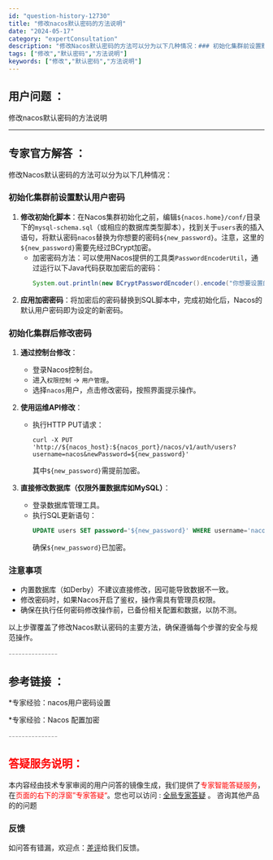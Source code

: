 ```yaml
---
id: "question-history-12730"
title: "修改nacos默认密码的方法说明"
date: "2024-05-17"
category: "expertConsultation"
description: "修改Nacos默认密码的方法可以分为以下几种情况：### 初始化集群前设置默认用户密码1. **修改初始化脚本**：在Nacos集群初始化之前，编辑`$nacos.home/conf/`目录下的`mysql-schema.sql`（或相应的数据库类型脚本），找到关于`users`表的插入语句，将默认"
tags: ["修改","默认密码","方法说明"]
keywords: ["修改","默认密码","方法说明"]
---
```


## 用户问题 ： 
 修改nacos默认密码的方法说明  

---------------
## 专家官方解答 ：

修改Nacos默认密码的方法可以分为以下几种情况：

### 初始化集群前设置默认用户密码
1. **修改初始化脚本**：在Nacos集群初始化之前，编辑`${nacos.home}/conf/`目录下的`mysql-schema.sql`（或相应的数据库类型脚本），找到关于`users`表的插入语句，将默认密码`nacos`替换为你想要的密码`${new_password}`。注意，这里的`${new_password}`需要先经过BCrypt加密。
   - 加密密码方法：可以使用Nacos提供的工具类`PasswordEncoderUtil`，通过运行以下Java代码获取加密后的密码：
     ```java
     System.out.println(new BCryptPasswordEncoder().encode("你想要设置的密码"));
     ```
2. **应用加密密码**：将加密后的密码替换到SQL脚本中，完成初始化后，Nacos的默认用户密码即为设定的新密码。

### 初始化集群后修改密码
1. **通过控制台修改**：
   - 登录Nacos控制台。
   - 进入`权限控制` -> `用户管理`。
   - 选择`nacos`用户，点击修改密码，按照界面提示操作。

2. **使用运维API修改**：
   - 执行HTTP PUT请求：
     ```shell
     curl -X PUT 'http://${nacos_host}:${nacos_port}/nacos/v1/auth/users?username=nacos&newPassword=${new_password}'
     ```
     其中`${new_password}`需提前加密。

3. **直接修改数据库（仅限外置数据库如MySQL）**：
   - 登录数据库管理工具。
   - 执行SQL更新语句：
     ```sql
     UPDATE users SET password='${new_password}' WHERE username='nacos';
     ```
     确保`${new_password}`已加密。

### 注意事项
- 内置数据库（如Derby）不建议直接修改，因可能导致数据不一致。
- 修改密码时，如果Nacos开启了鉴权，操作需具有管理员权限。
- 确保在执行任何密码修改操作前，已备份相关配置和数据，以防不测。

以上步骤覆盖了修改Nacos默认密码的主要方法，确保遵循每个步骤的安全与规范操作。


<font color="#949494">---------------</font> 


## 参考链接 ：

*专家经验：nacos用户密码设置 
 
 *专家经验：Nacos 配置加密 


 <font color="#949494">---------------</font> 
 


## <font color="#FF0000">答疑服务说明：</font> 

本内容经由技术专家审阅的用户问答的镜像生成，我们提供了<font color="#FF0000">专家智能答疑服务</font>，在<font color="#FF0000">页面的右下的浮窗”专家答疑“</font>。您也可以访问 : [全局专家答疑](https://answer.opensource.alibaba.com/docs/intro) 。 咨询其他产品的的问题

### 反馈
如问答有错漏，欢迎点：[差评](https://ai.nacos.io/user/feedbackByEnhancerGradePOJOID?enhancerGradePOJOId=13869)给我们反馈。
